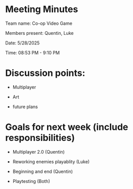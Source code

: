 # Meeting Minutes

Team name: Co-op Video Game

Members present: Quentin, Luke

Date: 5/28/2025

Time: 08:53 PM - 9:10 PM

# Discussion points:

*   Multiplayer

*   Art

*   future plans


# Goals for next week (include responsibilities)

* 	Multiplayer 2.0 (Quentin)

*   Reworking enemies playablity (Luke)

*   Beginning and end (Quentin)

*   Playtesting (Both)